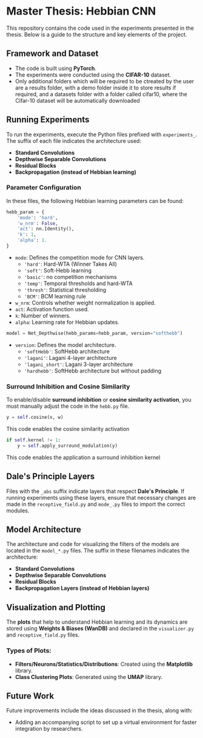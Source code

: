 # Master Thesis: Hebbian CNN

This repository contains the code used in the experiments presented in the thesis. Below is a guide to the structure and key elements of the project.

## Framework and Dataset

- The code is built using **PyTorch**.
- The experiments were conducted using the **CIFAR-10** dataset.
- Only additional folders which will be required to be ctreated by the user are a results folder, with a demo folder inside it to store results if required, and a datasets folder with a folder called cifar10, where the Cifar-10 dataset will be automatically downloaded
## Running Experiments

To run the experiments, execute the Python files prefixed with `experiments_`. The suffix of each file indicates the architecture used:
- **Standard Convolutions**
- **Depthwise Separable Convolutions**
- **Residual Blocks**
- **Backpropagation (instead of Hebbian learning)**

### Parameter Configuration

In these files, the following Hebbian learning parameters can be found:

```python
hebb_param = {
    'mode': 'hard', 
    'w_nrm': False, 
    'act': nn.Identity(), 
    'k': 1, 
    'alpha': 1.
}
```

- `mode`: Defines the competition mode for CNN layers.
  - `'hard'`: Hard-WTA (Winner Takes All)
  - `'soft'`: Soft-Hebb learning
  - `'basic'`: no competition mechanisms
  - `'temp'`: Temporal thresholds and hard-WTA
  - `'thresh'`: Statistical thresholding
  - `'BCM'`: BCM learning rule
- `w_nrm`: Controls whether weight normalization is applied.
- `act`: Activation function used.
- `k`: Number of winners.
- `alpha`: Learning rate for Hebbian updates.


```python
model = Net_Depthwise(hebb_params=hebb_param, version="softhebb")
```
- `version`: Defines the model architecture.
  - `'softHebb'`: SoftHebb architecture
  - `'lagani'`: Lagani 4-layer architecture
  - `'lagani_short'`: Lagani 3-layer architecture
  - `'hardhebb'`: SoftHebb architecture but without padding
### Surround Inhibition and Cosine Similarity

To enable/disable **surround inhibition** or **cosine similarity activation**, you must manually adjust the code in the `hebb.py` file.
```python
y = self.cosine(x, w)
```
This code enables the cosine similarity activation
```python
if self.kernel != 1:
    y = self.apply_surround_modulation(y)
```

This code enables the application a surround inhibition kernel

## Dale's Principle Layers

Files with the `_abs` suffix indicate layers that respect **Dale's Principle**. If running experiments using these layers, ensure that necessary changes are made in the `receptive_field.py` and `mode_.py` files to import the correct modules.

## Model Architecture

The architecture and code for visualizing the filters of the models are located in the `model_*.py` files. The suffix in these filenames indicates the architecture:
- **Standard Convolutions**
- **Depthwise Separable Convolutions**
- **Residual Blocks**
- **Backpropagation Layers (instead of Hebbian layers)**

## Visualization and Plotting

The **plots** that help to understand Hebbian learning and its dynamics are stored using **Weights & Biases (WanDB)** and declared in the `visualizer.py` and `receptive_field.py` files.

### Types of Plots:
- **Filters/Neurons/Statistics/Distributions**: Created using the **Matplotlib** library.
- **Class Clustering Plots**: Generated using the **UMAP** library.

## Future Work

Future improvements include the ideas discussed in the thesis, along with:
- Adding an accompanying script to set up a virtual environment for faster integration by researchers.

